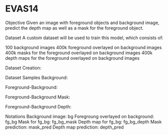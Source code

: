 # EVAS14
Objective
Given an image with foreground objects and background image, predict the depth map as well as a mask for the foreground object.

Dataset
A custom dataset will be used to train this model, which consists of:

100 background images
400k foreground overlayed on background images
400k masks for the foreground overlayed on background images
400k depth maps for the foreground overlayed on background images


Dataset Creation: 

Dataset Samples
Background: 

Foreground-Background: 

Foreground-Background Mask: 

Foreground-Background Depth: 

Notations
Background image: bg
Foregroung overlayed on background: fg_bg
Mask for fg_bg: fg_bg_mask
Depth map for fg_bg: fg_bg_depth
Mask prediction: mask_pred
Depth map prediction: depth_pred
